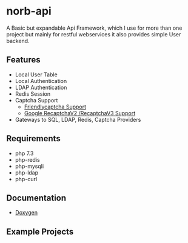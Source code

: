 # norb-api

A Basic but expandable Api Framework, which I use for more than one project
but mainly for restful webservices
it also provides simple User backend.


## Features
 * Local User Table
 * Local Authentication
 * LDAP Authentication
 * Redis Session
 * Captcha Support
    * [Friendlycaptcha Support](http://friendlycaptcha.com)     
    * [Google RecaptchaV2 /RecaptchaV3 Support](https://www.google.com/recaptcha/about/)
 * Gateways to SQL, LDAP, Redis, Captcha Providers



## Requirements
 * php 7.3
 * php-redis
 * php-mysqli
 * php-ldap
 * php-curl

 ## Documentation
  * [Doxygen](https://nruehl.gitlabpages.norbert-ruehl.de/norb-api/)

## Example Projects
